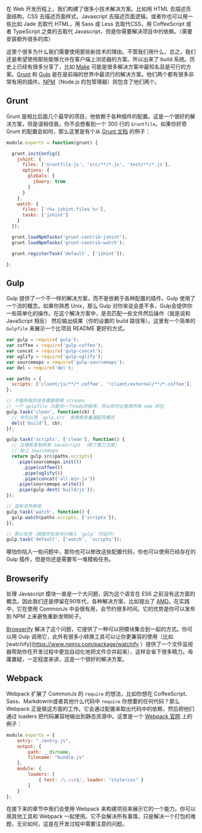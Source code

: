 在 Web 开发历程上，我们构建了很多小技术解决方案。比如用 HTML 去描述页面结构，CSS 去描述页面样式，Javascript 去描述页面逻辑。或者你也可以用一些比如 Jade 去取代 HTML，用 Sass 或 Less 去取代CSS，用 CoffeeScript 或者 TypeScript 之类的去取代 Javascript，但是你需要解决项目中的依赖。（需要安装额外很多的库）

这里个很多为什么我们需要使用那些新技术的理由。不管我们用什么，总之，我们还是希望使用那些能够允许在客户端上浏览器的方案。所以出来了 build 系统。历史上已经有很多分享了，比如 [Make](https://en.wikipedia.org/wiki/Make_%28software%29) 可能是很多解决方案中最知名且是可行的方案。[Grunt](http://gruntjs.com/) 和 [Gulp](http://gulpjs.com/) 是在是前端的世界中最流行的解决方案。他们两个都有很多非常有用的插件。[NPM](https://www.npmjs.com/)（Node.js 的包管理器）则包含了他们两个。

## Grunt

Grunt 是相比后面几个最早的项目，他依赖于各种插件的配置。这是一个很好的解决方案，但是请相信我，你不会想看到一个 300 行的 `Gruntfile`。如果你好奇 Grunt 的配置会如何，那么这里是有个从 [Grunt 文档](http://gruntjs.com/sample-gruntfile) 的例子：

```javascript
module.exports = function(grunt) {

  grunt.initConfig({
    jshint: {
      files: ['Gruntfile.js', 'src/**/*.js', 'test/**/*.js'],
      options: {
        globals: {
          jQuery: true
        }
      }
    },
    watch: {
      files: ['<%= jshint.files %>'],
      tasks: ['jshint']
    }
  });

  grunt.loadNpmTasks('grunt-contrib-jshint');
  grunt.loadNpmTasks('grunt-contrib-watch');

  grunt.registerTask('default', ['jshint']);

};
```

## Gulp

Gulp 提供了一个不一样的解决方案，而不是依赖于各种配置的插件。Gulp 使用了一个流的概念。如果你熟悉 Unix，那么 Gulp 对你来说会差不多，Gulp会提供你一些简单化的操作。在这个解决方案中，是去匹配一些文件然后操作（就是说和 JavaScript 相反） 然后输出结果（你的设置的 build 路径等）。这里有一个简单的 `Gulpfile` 来展示一个比项目 README 更好的方式。


```javascript
var gulp = require('gulp');
var coffee = require('gulp-coffee');
var concat = require('gulp-concat');
var uglify = require('gulp-uglify');
var sourcemaps = require('gulp-sourcemaps');
var del = require('del');

var paths = {
  scripts: ['client/js/**/*.coffee', '!client/external/**/*.coffee'],
};

// 不是所有的任务需要使用 streams
// 一个 gulpfile 只是另一个node的程序，所以你可以使用所有 npm 的包
gulp.task('clean', function(cb) {
  // 你可以用 `gulp.src` 来使用多重通配符模式
  del(['build'], cb);
});

gulp.task('scripts', ['clean'], function() {
  // 压缩和复制所有 JavaScript （除了第三方库）
  // 加上 sourcemaps
  return gulp.src(paths.scripts)
    .pipe(sourcemaps.init())
      .pipe(coffee())
      .pipe(uglify())
      .pipe(concat('all.min.js'))
    .pipe(sourcemaps.write())
    .pipe(gulp.dest('build/js'));
});

// 监听文件修改
gulp.task('watch', function() {
  gulp.watch(paths.scripts, ['scripts']);
});

// 默认任务（就是你在命令行输入 `gulp` 时运行）
gulp.task('default', ['watch', 'scripts']);
```

哪怕你陷入一些问题中，那你也可以修改这些配置代码，你也可以使用已经存在的 Gulp 插件，但是你还是需要写一堆模板任务。

## Browserify

处理 Javascript 模块一直是一个大问题，因为这个语言在 ES6 之前没有这方面的概念。因此我们还是停留在90年代，各种解决方案，比如提出了 [AMD](http://browserify.org/)。在实践中，它在使用 CommonJs 中会很有用，会节约很多时间。它的优势是你可以发布到 NPM 上来避免重新发明轮子。

[Browserify](http://browserify.org/) 解决了这个问题，它提供了一种可以把模块集合到一起的方式。你可以用 Gulp 调用它，此外有很多小转换工具可以让你更兼容的使用（比如 [watchify](https://www.npmjs.com/package/watchify ）提供了一个文件监视器帮助你在开发过程中更加自动化地把文件合并起来），这样会省下很多精力。毋庸置疑，一定程度来讲，这是一个很好的解决方案。


## Webpack

Webpack 扩展了 CommonJs 的 `require` 的想法，比如你想在 CoffeeScript、Sass、Markdownh或者其他什么代码中 `require` 你想要的任何代码？那么 Webpack 正是做这方面的工作。它会通过配置来取出代码中的依赖，然后把他们通过 loaders 把代码兼容地输出到静态资源中。这里是一个 [Webpack 官网](http://webpack.github.io/docs/tutorials/getting-started/) 上的例子： 

```javascript
module.exports = {
    entry: "./entry.js",
    output: {
        path: __dirname,
        filename: "bundle.js"
    },
    module: {
        loaders: [
            { test: /\.css$/, loader: "style!css" }
        ]
    }
};
```

在接下来的章节中我们会使用 Webpack 来构建项目来展示它的一个能力。你可以用其他工具和 Webpack 一起使用。它不会解决所有事情，只是解决一个打包的难题，无论如何，这是在开发过程中需要注意的问题。